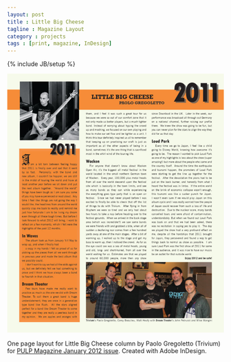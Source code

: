 ```yaml
---
layout: post
title : Little Big Cheese
tagline : Magazine Layout
category : projects
tags : [print, magazine, InDesign]
---
```

{% include JB/setup %}

![Little Big Cheese](/assets/images/little-big-cheese.jpg)

One page layout for Little Big Cheese column by Paolo Gregoletto (Trivium) for [PULP Magazine January 2012 issue](http://pulpmagazinelive.com/issues/2012). Created with Adobe InDesign. 